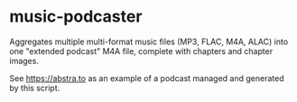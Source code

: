 # music-podcaster
Aggregates multiple multi-format music files (MP3, FLAC, M4A, ALAC) into one "extended podcast" M4A file, complete with chapters and chapter images.

See https://abstra.to as an example of a podcast managed and generated by this script.

